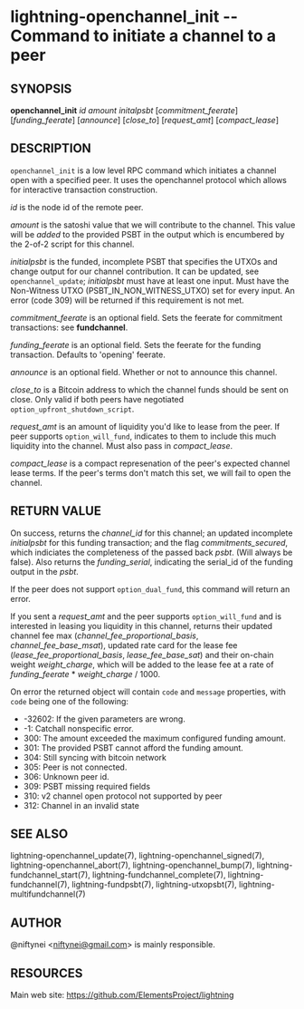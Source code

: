 lightning-openchannel\_init -- Command to initiate a channel to a peer
=====================================================================

SYNOPSIS
--------

**openchannel_init** *id* *amount* *initalpsbt* \[*commitment_feerate*\] \[*funding_feerate*\] \[*announce*\] \[*close_to*\] \[*request_amt*\] \[*compact_lease*\]

DESCRIPTION
-----------

`openchannel_init` is a low level RPC command which initiates a channel
open with a specified peer. It uses the openchannel protocol
which allows for interactive transaction construction.

*id* is the node id of the remote peer.

*amount* is the satoshi value that we will contribute to the channel.
This value will be _added_ to the provided PSBT in the output which is
encumbered by the 2-of-2 script for this channel.

*initialpsbt* is the funded, incomplete PSBT that specifies the UTXOs and
change output for our channel contribution. It can be updated,
see `openchannel_update`; *initialpsbt* must have at least one input.
Must have the Non-Witness UTXO (PSBT\_IN\_NON\_WITNESS\_UTXO) set for
every input. An error (code 309) will be returned if this requirement
is not met.

*commitment_feerate* is an optional field. Sets the feerate for
commitment transactions: see **fundchannel**.

*funding_feerate* is an optional field. Sets the feerate for the
funding transaction. Defaults to 'opening' feerate.

*announce* is an optional field. Whether or not to announce this channel.

*close_to* is a Bitcoin address to which the channel funds should be
sent on close. Only valid if both peers have negotiated
`option_upfront_shutdown_script`.

*request_amt* is an amount of liquidity you'd like to lease from the peer.
If peer supports `option_will_fund`, indicates to them to include this
much liquidity into the channel. Must also pass in *compact_lease*.

*compact_lease* is a compact represenation of the peer's expected
channel lease terms. If the peer's terms don't match this set, we will
fail to open the channel.


RETURN VALUE
------------

On success, returns the *channel_id* for this channel; an updated
incomplete *initialpsbt* for this funding transaction; and the flag
*commitments_secured*, which indiciates the completeness of the
passed back *psbt*. (Will always be false). Also returns the
*funding_serial*, indicating the serial\_id of the funding output
in the *psbt*.

If the peer does not support `option_dual_fund`, this command
will return an error.

If you sent a *request_amt* and the peer supports `option_will_fund` and is
interested in leasing you liquidity in this channel, returns their updated
channel fee max (*channel_fee_proportional_basis*, *channel_fee_base_msat*),
updated rate card for the lease fee (*lease_fee_proportional_basis*,
*lease_fee_base_sat*) and their on-chain weight *weight_charge*, which will
be added to the lease fee at a rate of *funding_feerate* * *weight_charge*
/ 1000.

On error the returned object will contain `code` and `message` properties,
with `code` being one of the following:

- -32602: If the given parameters are wrong.
- -1: Catchall nonspecific error.
- 300: The amount exceeded the maximum configured funding amount.
- 301: The provided PSBT cannot afford the funding amount.
- 304: Still syncing with bitcoin network
- 305: Peer is not connected.
- 306: Unknown peer id.
- 309: PSBT missing required fields
- 310: v2 channel open protocol not supported by peer
- 312: Channel in an invalid state

SEE ALSO
--------

lightning-openchannel\_update(7), lightning-openchannel\_signed(7),
lightning-openchannel\_abort(7), lightning-openchannel\_bump(7),
lightning-fundchannel\_start(7),
lightning-fundchannel\_complete(7), lightning-fundchannel(7),
lightning-fundpsbt(7), lightning-utxopsbt(7), lightning-multifundchannel(7)

AUTHOR
------

@niftynei <<niftynei@gmail.com>> is mainly responsible.

RESOURCES
---------

Main web site: <https://github.com/ElementsProject/lightning>
